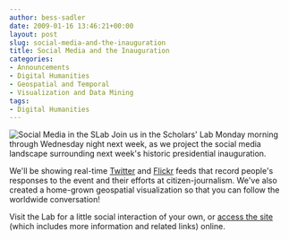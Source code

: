 ```yaml
---
author: bess-sadler
date: 2009-01-16 13:46:21+00:00
layout: post
slug: social-media-and-the-inauguration
title: Social Media and the Inauguration
categories:
- Announcements
- Digital Humanities
- Geospatial and Temporal
- Visualization and Data Mining
tags:
- Digital Humanities
---
```


![Social Media in the SLab](http://farm4.static.flickr.com/3525/3202007970_729b7e0186.jpg) Join us in the Scholars' Lab Monday morning through Wednesday night next week, as we project the social media landscape surrounding next week's historic presidential inauguration.

We'll be showing real-time [Twitter](http://twitter.com) and [Flickr](http://flickr.com) feeds that record people's responses to the event and their efforts at citizen-journalism. We've also created a home-grown geospatial visualization so that you can follow the worldwide conversation!

Visit the Lab for a little social interaction of your own, or [access the site](http://www2.scholarslab.org/inauguration/) (which includes more information and related links) online.
